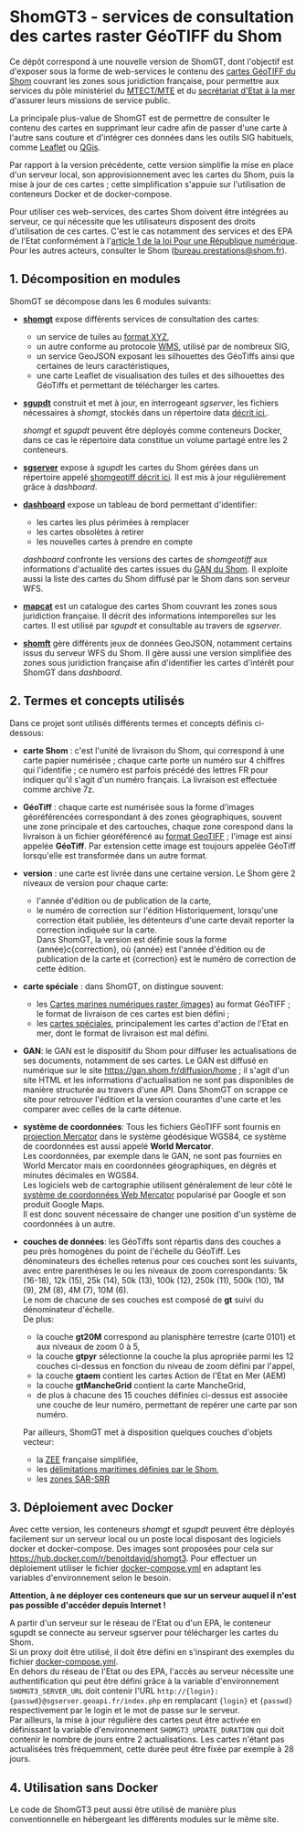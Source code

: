 # ShomGT3 - services de consultation des cartes raster GéoTIFF du Shom
Ce dépôt correspond à une nouvelle version de ShomGT, dont l'objectif est d'exposer sous la forme de web-services
le contenu des [cartes GéoTIFF du Shom](https://diffusion.shom.fr/loisirs/cartes-marines-geotiff.html)
couvrant les zones sous juridiction française, pour permettre aux services du pôle ministériel
du [MTECT/MTE](http://www.ecologie.gouv.fr) et du [secrétariat d'Etat à la mer](https://mer.gouv.fr/)
d'assurer leurs missions de service public.

La principale plus-value de ShomGT est de permettre de consulter le contenu des cartes en supprimant leur cadre
afin de passer d'une carte à l'autre sans couture et d'intégrer ces données dans les outils SIG habituels,
comme [Leaflet](https://leafletjs.com/) ou [QGis](https://www.qgis.org/).

Par rapport à la version précédente, cette version simplifie la mise en place d'un serveur local, son approvisionnement avec
les cartes du Shom, puis la mise à jour de ces cartes ;
cette simplification s'appuie sur l'utilisation de conteneurs Docker et de docker-compose.

Pour utiliser ces web-services, des cartes Shom doivent être intégrées au serveur, ce qui nécessite que les utilisateurs disposent des droits d'utilisation de ces cartes. C'est le cas notamment des services et des EPA de l'Etat conformément à l'[article 1 de la loi Pour une République numérique](https://www.legifrance.gouv.fr/eli/loi/2016/10/7/2016-1321/jo/texte).
Pour les autres acteurs, consulter le Shom (bureau.prestations@shom.fr).

## 1. Décomposition en modules
ShomGT se décompose dans les 6 modules suivants:

  - **[shomgt](shomgt)** expose différents services de consultation des cartes:
    - un service de tuiles au [format XYZ](https://en.wikipedia.org/wiki/Tiled_web_map), 
    - un autre conforme au protocole [WMS](https://www.ogc.org/standards/wms), utilisé par de nombreux SIG,
    - un service GeoJSON exposant les silhouettes des GéoTiffs ainsi que certaines de leurs caractéristiques,
    - une carte Leaflet de visualisation des tuiles et des silhouettes des GéoTiffs et permettant de télécharger les cartes.
    
  - **[sgupdt](sgupdt)** construit et met à jour, en interrogeant *sgserver*, les fichiers nécessaires à *shomgt*,
    stockés dans un répertoire data [décrit ici](data),. 
    
    *shomgt* et *sgupdt* peuvent être déployés comme conteneurs Docker, dans ce cas le répertoire data constitue
    un volume partagé entre les 2 conteneurs.
    
  - **[sgserver](sgserver2)** expose  à *sgupdt* les cartes du Shom gérées dans un répertoire
    appelé [shomgeotiff décrit ici](docs/shomgeotiff.md). Il est mis à jour régulièrement grâce à *dashboard*.
  
  - **[dashboard](dashboard)** expose un tableau de bord permettant d'identifier:
    - les cartes les plus périmées à remplacer
    - les cartes obsolètes à retirer
    - les nouvelles cartes à prendre en compte
    
    *dashboard* confronte les versions des cartes de *shomgeotiff* aux informations d'actualité des cartes
    issues du [GAN du Shom](#gan).
    Il exploite aussi la liste des cartes du Shom diffusé par le Shom dans son serveur WFS.
    
  - **[mapcat](mapcat)** est un catalogue des cartes Shom couvrant les zones sous juridiction française.
    Il décrit des informations intemporelles sur les cartes.
    Il est utilisé par *sgupdt* et consultable au travers de *sgserver*.
  
  - **[shomft](shomft)** gère différents jeux de données GeoJSON, notamment certains issus du serveur WFS du Shom.
    Il gère aussi une version simplifiée des zones sous juridiction française afin d'identifier les cartes
    d'intérêt pour ShomGT dans *dashboard*.

## 2. Termes et concepts utilisés
Dans ce projet sont utilisés différents termes et concepts définis ci-dessous:

- **carte Shom** : c'est l'unité de livraison du Shom, qui correspond à une carte papier numérisée ;
  chaque carte porte un numéro sur 4 chiffres qui l'identifie ; ce numéro est parfois précédé des lettres FR
  pour indiquer qu'il s'agit d'un numéro français.
  La livraison est effectuée comme archive 7z.
- **GéoTiff** : chaque carte est numérisée sous la forme d'images géoréférencées
  correspondant à des zones géographiques, souvent une zone principale et des cartouches,
  chaque zone corespond dans la livraison à un fichier géoréférencé
  au [format GeoTIFF](https://fr.wikipedia.org/wiki/GeoTIFF) ; l'image est ainsi appelée **GéoTiff**.
  Par extension cette image est toujours appelée GéoTiff lorsqu'elle est transformée dans un autre format.
- **version** : une carte est livrée dans une certaine version.
  Le Shom gère 2 niveaux de version pour chaque carte:
  - l'année d'édition ou de publication de la carte,
  - le numéro de correction sur l'édition
  Historiquement, lorsqu'une correction était publiée, les détenteurs d'une carte devait reporter la correction
  indiquée sur la carte.  
  Dans ShomGT, la version est définie sous la forme {année}c{correction}, où {année} est l'année d'édition ou de publication
  de la carte et {correction} est le numéro de correction de cette édition.
- **carte spéciale** : dans ShomGT, on distingue souvent:
  - les [Cartes marines numériques raster (images)](https://diffusion.shom.fr/searchproduct/product/configure/id/208)
    au format GéoTIFF ; le format de livraison de ces cartes est bien défini ;
  - les [cartes spéciales](https://diffusion.shom.fr/cartes/cartes-speciales-aem.html),
    principalement les cartes d'action de l'Etat en mer, dont le format de livraison est mal défini.
- **<a name='gan'>GAN</a>**: le GAN est le dispositif du Shom pour diffuser les actualisations de ses documents,
  notamment de ses cartes.
  Le GAN est diffusé en numérique sur le site https://gan.shom.fr/diffusion/home ; il s'agit d'un site HTML et
  les informations d'actualisation ne sont pas disponibles de manière structurée au travers d'une API.
  Dans ShomGT on scrappe ce site pour retrouver l'édition et la version courantes d'une carte et les comparer 
  avec celles de la carte détenue.
- **système de coordonnées**: Tous les fichiers GéoTIFF sont fournis
  en [projection Mercator](https://fr.wikipedia.org/wiki/Projection_de_Mercator) dans le système géodésique WGS84,
  ce système de coordonnées est aussi appelé **World Mercator**.  
  Les coordonnées, par exemple dans le GAN, ne sont pas fournies en World Mercator mais en coordonnées géographiques,
  en dégrés et minutes décimales en WGS84.  
  Les logiciels web de cartographie utilisent généralement de leur côté
  le [système de coordonnées Web Mercator](https://en.wikipedia.org/wiki/Web_Mercator_projection)
  popularisé par Google et son produit Google Maps.  
  Il est donc souvent nécessaire de changer une position d'un système de coordonnées à un autre.  
- **couches de données**: les GéoTiffs sont répartis dans des couches a peu près homogènes du point de l'échelle du GéoTiff.
  Les dénominateurs des échelles retenus pour ces couches sont les suivants,
  avec entre parenthèses le ou les niveaux de zoom correspondants:
  5k (16-18), 12k (15), 25k (14), 50k (13), 100k (12), 250k (11), 500k (10), 1M (9), 2M (8), 4M (7), 10M (6).  
  Le nom de chacune de ses couches est composé de **gt** suivi du dénominateur d'échelle.  
  De plus:
    - la couche **gt20M** correspond au planisphère terrestre (carte 0101) et aux niveaux de zoom 0 à 5,
    - la couche **gtpyr** sélectionne la couche la plus apropriée parmi les 12 couches ci-dessus
      en fonction du niveau de zoom défini par l'appel,
    - la couche **gtaem** contient les cartes Action de l'Etat en Mer (AEM)
    - la couche **gtMancheGrid** contient la carte MancheGrid,
    - de plus à chacune des 15 couches définies ci-dessus est associée une couche de leur numéro,
      permettant de repérer une carte par son numéro.
  
  Par ailleurs, ShomGT met à disposition quelques couches d'objets vecteur:
    - la [ZEE](https://fr.wikipedia.org/wiki/Zone_%C3%A9conomique_exclusive) française simplifiée,
    - les [délimitations maritimes définies
      par le Shom](https://www.shom.fr/fr/nos-activites-diffusion/cellule-delimitations-maritimes),
    - les [zones SAR-SRR](https://diffusion.shom.fr/donnees/limites-maritimes/zones-sar.html) 

## 3. Déploiement avec Docker
Avec cette version, les conteneurs *shomgt* et *sgupdt* peuvent être déployés facilement sur un serveur local
ou un poste local disposant des logiciels docker et docker-compose.
Des images sont proposées pour cela sur https://hub.docker.com/r/benoitdavid/shomgt3.
Pour effectuer un déploiement utiliser le fichier [docker-compose.yml](docker-compose.yml)
en adaptant les variables d'environnement selon le besoin.

**Attention, à ne déployer ces conteneurs que sur un serveur auquel il n'est pas possible d'accéder depuis Internet !**

A partir d'un serveur sur le réseau de l'Etat ou d'un EPA,
le conteneur sgupdt se connecte au serveur sgserver pour télécharger les cartes du Shom.  
Si un proxy doit être utilisé, il doit être défini en s'inspirant des exemples
du fichier [docker-compose.yml](docker-compose.yml).  
En dehors du réseau de l'Etat ou des EPA, l'accès au serveur nécessite une authentification qui peut être défini grâce
à la variable d'environnement `SHOMGT3_SERVER_URL` doit contenir l'URL `http://{login}:{passwd}@sgserver.geoapi.fr/index.php`
en remplacant `{login}` et `{passwd}` respectivement par le login et le mot de passe sur le serveur.  
Par ailleurs, la mise à jour régulière des cartes peut être activée en définissant la variable d'environnement
`SHOMGT3_UPDATE_DURATION` qui doit contenir le nombre de jours entre 2 actualisations.
Les cartes n'étant pas actualisées très fréquemment, cette durée peut être fixée par exemple à 28 jours.

## 4. Utilisation sans Docker
Le code de ShomGT3 peut aussi être utilisé de manière plus conventionnelle en hébergeant les différents modules
sur le même site.
